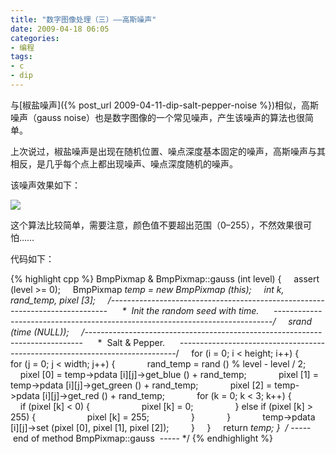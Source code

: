 ```yaml
---
title: "数字图像处理（三）——高斯噪声"
date: 2009-04-18 06:05
categories:
- 编程
tags:
- c
- dip
---
```


与[椒盐噪声]({% post_url 2009-04-11-dip-salt-pepper-noise %})相似，高斯噪声（gauss
noise）也是数字图像的一个常见噪声，产生该噪声的算法也很简单。

上次说过，椒盐噪声是出现在随机位置、噪点深度基本固定的噪声，高斯噪声与其相反，是几乎每个点上都出现噪声、噪点深度随机的噪声。

该噪声效果如下：

![](http://lh3.ggpht.com/_6pI9N0iQzXE/SeyM2QR9MsI/AAAAAAAAAK8/Osi6dBVOMOI/output.jpg?imgmax=800)

这个算法比较简单，需要注意，颜色值不要超出范围（0–255），不然效果很可怕……

代码如下：

{% highlight cpp %}
BmpPixmap & BmpPixmap::gauss (int level)
{
    assert (level >= 0);
    BmpPixmap *temp = new BmpPixmap (*this);
    int k, rand_temp, pixel [3];
    /*-----------------------------------------------------------------------------
     *  Init the random seed with time.
     *-----------------------------------------------------------------------------*/
    srand (time (NULL));
    /*-----------------------------------------------------------------------------
     *  Salt & Pepper.
     *-----------------------------------------------------------------------------*/
    for (i = 0; i < height; i++) {
        for (j = 0; j < width; j++) {
            rand_temp = rand () % level - level / 2;
            pixel [0] = temp->pdata [i][j]->get_blue () + rand_temp;
            pixel [1] = temp->pdata [i][j]->get_green () + rand_temp;
            pixel [2] = temp->pdata [i][j]->get_red () + rand_temp;
            for (k = 0; k < 3; k++) {
                if (pixel [k] < 0) {
                    pixel [k] = 0;
                } else if (pixel [k] > 255) {
                    pixel [k] = 255;
                }
            }
            temp->pdata [i][j]->set (pixel [0], pixel [1], pixel [2]);
        }
    }
    return *temp;
}  /* -----  end of method BmpPixmap::gauss  ----- */
{% endhighlight %}
